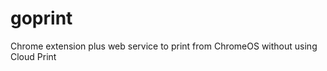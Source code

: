 goprint
=======

Chrome extension plus web service to print from ChromeOS without using Cloud Print
